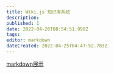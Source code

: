 ```yaml
---
title: Wiki.js 知识库系统
description: 
published: 1
date: 2022-04-26T08:54:51.998Z
tags: 
editor: markdown
dateCreated: 2022-04-25T04:47:52.783Z
---
```



[markdown展示](/zh/展示)
